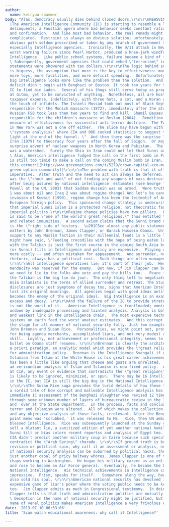 ```yaml
---
author:
  name: keiryuu-spammer
body: "Alas, democracy usually dies behind closed doors.\r\n\r\nNEWSVINE America thinker
  |The American Intelligence Community (IC) is starting to resemble a large cast of
  delinquents, a Faustian opera where bad behavior seeks constant rationalization
  and confirmation.  And like most bad behavior, the real remedy might not be that
  complicated.  Restraint is always an obvious solution; unfortunately, this is an
  obvious path seldom prescribed or taken by any branch of government these days,
  especially Intelligence agencies.  Ironically, the 9/11 attack in New York, the
  worst warning failure since Pearl Harbor, produced a knee-jerk windfall for American
  Intelligence.  Like public school systems, failure became a kind of fiscal stimulus.
  \ Subsequently, government agencies that could embed \"terrorism\" in their mission
  statements were showered with tax dollars.\r\n\r\nThe logic behind such largess
  is bigness, the assumption that more is the key to effectiveness: more personnel,
  more toys, more facilities, and more deficit spending.  Unfortunately, these days,
  big Intelligence looks more like the problem than the solution.  And the performance
  deficit didn't begin with Benghazi or Boston. It took ten years for the American
  IC to find bin Laden.  Several of his thugs still serve today as propaganda martyrs
  at Gitmo, yet to be convicted of anything.  Nonetheless, all are hosted at American
  taxpayer expense, indefinitely, with three hots, a cot, and a Koran unsullied by
  the touch of infidels. The Israeli Mossad took out most of Black September, Palestinians
  responsible for the Munich massacre (1972), immediately after the atrocity.  The
  Russian FSB took less than two years to find and kill  Shamil Baysev, Chechen jihadist
  responsible for the children's massacre at Beslan (2004).  Rendition is seldom a
  measure of effectiveness for successful anti-terror doctrine.  The Twin Towers failure
  in New York was not a one off either.  The slide may have begun with Vietnam era
  \"systems analysis\" where CIA and DOD cooked statistics to suggest there was \"a
  light at the end of the tunnel. \"  And then there was the surprise loss of Shia
  Iran (1979) to theocracy four years after the fall of Saigon.  Or maybe it was the
  surprise advent of nuclear weapons in North Korea and Pakistan.  The Islam bomb
  was a watershed.  Surely the Shia in Iran could not let that Sunni advantage stand.
  \ Alas, American intelligence fudged the call on the first bomb in Pakistan, and
  is still too timid to make a call on the coming Muslim bomb in Iran. \r\n\r\nOn
  this corner:[[http://www.greenoptions.com/t/5279/crown-capital-eco-management-carbon-trading-scam|
  green option community]]\r\n\r\nThe problem with truth is that it often makes action
  imperative.  Alter truth and the need to act can always be deferred. Or maybe it
  was the \"shock and awe\" of not finding any weapons of mass destruction in Iraq
  after being assured by national intelligence  estimates (see George Tenant and Colin
  Powell at the UN, 2003) that Saddam Hussein was so armed.  Were truths told:  Iraq
  1 was about oil and Iraq 2 was about regime change? And let's be candid, since the
  invasion of Kuwait (1990), regime change has been the leitmotif of American and
  European foreign policy.  This sponsored change strategy is underwritten by an assertion
  that imperial Sunni Islam is a protected religion, not theocratic fascism or puerile
  imperial politics.\r\n\r\nRegime change policies have two pillars.  First, Islam
  is said to be \"one of the world's great religions,\" thus entitled to moral equivalence
  and related immunities.  A second axiom claims that the Sunni brand of irredentism
  is the \"right side of history.  \u201CSee almost any public statement on these
  matters by John Brennan, James Clapper, or Barack Hussein Obama.  Unfortunately,
  support to any Muslim faction in their millennial feuds is a little like, as Churchill
  might have said, \"Feeding crocodiles with the hope of being eaten last.  \u201CNegotiating
  with the Taliban is just the first course in the coming South Asia buffet. The Arab
  (or Sunni) tilts in Intelligence and policy are expensive.  Playing defense is always
  more costly -- and often mistaken for appeasement.  And surrender, no matter the
  rhetoric, always has a political cost.  Such things are often managed with mendacity.
  \r\n\r\nAll intelligence operatives lie; it's part of their job.  Heretofore, the
  mendacity was reserved for the enemy.  But now, if Jim Clapper can be believed,
  we need to lie to the folks who vote and pay the bills too.   Peace (talks) with
  the Taliban is the big lie du jour.  The only thing left to negotiate with south
  Asia Islamists is the terms of allied surrender and retreat. The Stuxnet and Prism
  disclosures are just symptoms of decay too, signs that American Intelligence has
  lost its original moorings.  All agencies begin with good ideas until the institution
  becomes the enemy of the original ideal.  Big Intelligence is an example of such
  excess and decay. \r\n\r\nAnd the failure of the IC to provide strategic warning
  is not the worst of it.   American Intelligence is frontloaded; omnivorous collection
  undone by inadequate processing and tainted analysis. Analysis is both the product
  and weakest link in the Intelligence chain.  The most expensive technical collection
  systems on earth feed the worst amateur estimates.  And this corrupt product sets
  the stage for all manner of national security folly. Just two examples suffice;
  John Brennan and Susan Rice.  Personalities, we might point out, promoted recently
  for being agenda merchants, accomplished liars, and not very modest about either
  skill.  Loyalty, not achievement or professional integrity, seems to be the only
  bullet on Obama staff resumes. \r\n\r\nBrennan is clearly the architect of the modern
  a priori paradigm, an analytic model which provides the \"great religion\" narrative
  for administration policy.  Brennan is the Intelligence Svengali if you will.   Decoupling
  Islamism from Islam at the White House is his great career achievement, even if
  has been a little like arguing that cheese and goats are unrelated. The Brennan
  ad vericundium analysis of Islam and Islamism is now fixed policy.  And with Brennan
  at CIA, any event or evidence that contradicts the \"great religion\" assertion
  is likely to be ignored, minimized, or spun.  There may be 16 Intelligence agencies
  in the IC, but CIA is still the big dog in the National Intelligence Estimates pound.
  \r\n\r\nThe Susan Rice saga provides the lurid details of how these things are done,
  a sordid tale of how corrupt and malleable Intelligence analysis has become. The
  immediate IC assessment of the Benghazi slaughter was revised 12 times after passing
  through some unknown number of layers of bureaucratic review in the IC, at the NSC,
  and  over at the State Department.  In the process, facts and conclusions about
  terror and Islamism were altered.  All of which makes the collection of evidence,
  and any objective analysis of those facts, irrelevant. After the Benghazi talking
  point memo was 'scrubbed,' it was released to Ms.  Rice, then UN ambassador, as
  blessed Intelligence.  Rice was subsequently launched at the Sunday chat shows to
  sell a blatant lie, a sanitized edition of yet another national humiliation. \r\n\r\nThe
  Sunni tilt or bias colors recent reportss and analysis of Egypt too.  The IC and
  CIA didn't predict another military coup in Cairo because such speculation would
  contradict the \"Arab Spring\" charade. \r\n\r\nIf ground truth is bureaucratic
  revision or political spin, why call it an assessment or analysis, no less Intelligence?
  If national security analysis can be suborned by political hacks, the IC might be
  just another cabal of pricy beltway whores. James Clapper is one of the most impressive
  chaps working in Washington.  He began his military career as an enlisted Marine
  and rose to become an Air Force general.  Eventually, he became the Director of
  National Intelligence.  His technical achievements in Intelligence collection are
  impressive.  Prism, speaks for itself.   Somewhere along the way, however, Clapper
  also sold his soul. \r\n\r\nAmerican national security has devolved into a very
  expensive game of liar's poker where the voting public needs to be kept in the dark
  too.  Jim Clapper admits as much in Congressional testimony.  In doing so, General
  Clapper tells us that truth and administration politics are mutually exclusive.
  \ Deception in the name of national security might be justified, but lying in the
  name of venal politics makes American Intelligence a very frivolous extravagance. "
date: '2013-07-10 06:53:06'
title: 'Scam watch educational awareness: why call it Intelligence?'

---
```

